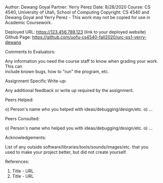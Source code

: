 ﻿Author:    Dewang Goyal
Partner:   Yerry Perez
Date:      8/28/2020
Course:    CS 4540, University of Utah, School of Computing
Copyright: CS 4540 and Dewang Goyal and Yerry Perez - This work may not be copied for use in Academic Coursework.

Deployed URL:  https://123.456.789.123  (link to your deployed website)
Github Page:   https://github.com/uofu-cs4540-fall2020/urc-ps1-yerry-dewang

Comments to Evaluators:

  Any information you need the course staff to know when grading your work.  This can  
  include known bugs, how to "run" the program, etc.

Assignment Specific Write-up:

  Any additional feedback or write up required by the assignment.

Peers Helped:

  o) Person's name who you helped with ideas/debugging/design/etc.
  o) ...

Peers Consulted:

   o) Person's name who helped you with ideas/debugging/design/etc.
   o) ...

Acknowledgements:

   List of any outside software/libraries/tools/sounds/images/etc. that you
   used to make your project better, but did not create yourself.

References:

   1. Title - URL
   2. Title - URL